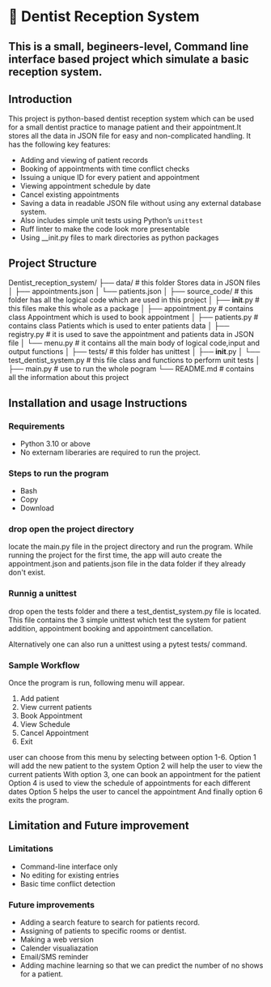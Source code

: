 # 🦷 Dentist Reception System

## This is a small, begineers-level, Command line interface based project which simulate a basic reception system. 

## Introduction 
This project is python-based dentist reception system which can be used for a small dentist practice to manage patient and their appointment.It stores all the data in JSON file for easy and non-complicated handling. It has the following key features:


- Adding and viewing of patient records
- Booking of appointments with time conflict checks
- Issuing a unique ID for every patient and appointment
- Viewing appointment schedule by date
- Cancel existing appointments
- Saving a data in readable JSON file without using any external database system.
- Also includes simple unit tests using Python’s `unittest`
- Ruff linter to make the code look more presentable 
- Using __init.py files to mark directories as python packages

## Project Structure 

Dentist_reception_system/
├── data/                # this folder Stores data in JSON files
│ ├── appointments.json
│ └── patients.json
│
├── source_code/         # this folder has all the logical code which are used in this project
│ ├── __init__.py        # this files make this whole as a package 
│ ├── appointment.py     # contains class Appointment which is used to book appointment
│ ├── patients.py        # contains class Patients which is used to enter patients data
│ ├── registry.py        # it is used to save the appointment and patients data in JSON file
│ └── menu.py            # it contains all the main body of logical code,input and output functions 
│
├── tests/               # this folder has unittest 
│ ├── __init__.py
│ └── test_dentist_system.py    # this file class and functions to perform unit tests
│
├── main.py              # use to run the whole pogram 
└── README.md            # contains all the information about this project 


## Installation and usage Instructions 

### Requirements 
- Python 3.10 or above 
- No externam liberaries are required to run the project. 

### Steps to run the program 

- Bash
- Copy 
- Download 

### drop open the project directory 
locate the main.py file in the project directory and run the program. While running the project for the first time, the app will auto create the appointment.json and patients.json file in the data folder if they already don't exist. 

### Runnig a unittest
drop open the tests folder and there a test_dentist_system.py file is located. This file contains the 3 simple unittest which test the system for patient addition, appointment booking and appointment cancellation. 

Alternatively one can also run a unittest using a pytest tests/ command.

### Sample Workflow 

Once the program is run, following menu will appear. 

1. Add patient  
2. View current patients  
3. Book Appointment  
4. View Schedule  
5. Cancel Appointment  
6. Exit  

user can choose from this menu by selecting between option 1-6.
Option 1 will add the new patient to the system
Option 2 will help the user to view the current patients 
With option 3, one can book an appointment for the patient 
Option 4 is used to view the schedule of appointments for each different dates
Option 5 helps the user to cancel the appointment
And finally option 6 exits the program. 


## Limitation and Future improvement 

### Limitations 

- Command-line interface only
- No editing for existing entries
- Basic time conflict detection

### Future improvements

- Adding a search feature to search for patients record. 
- Assigning of patients to specific rooms or dentist.
- Making a web version 
- Calender visualiazation
- Email/SMS reminder 
- Adding machine learning so that we can predict the number of no shows for a patient. 


